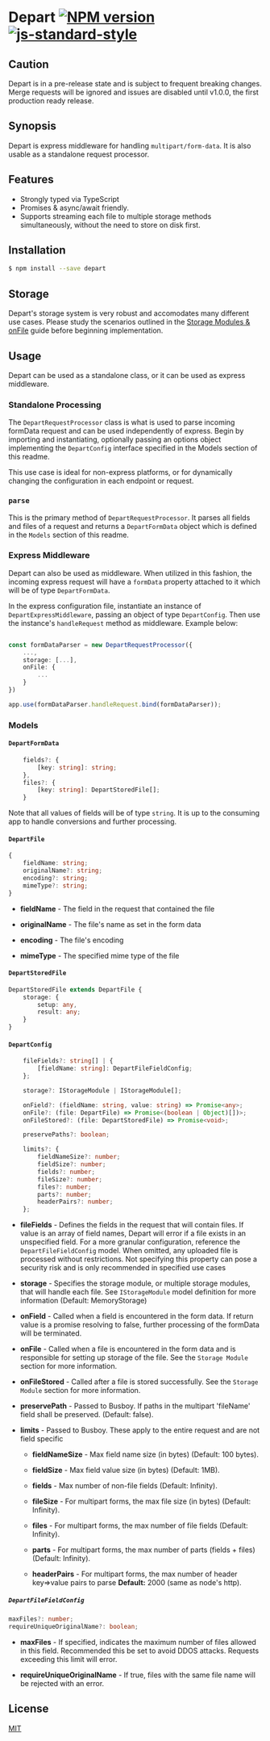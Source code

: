 # Depart [![NPM version](https://badge.fury.io/js/depart.svg)](https://badge.fury.io/js/depart) [![js-standard-style](https://img.shields.io/badge/code%20style-standard-brightgreen.svg?style=flat)](https://github.com/feross/standard)

## Caution

Depart is in a pre-release state and is subject to frequent breaking changes. Merge requests will be ignored and issues are disabled until v1.0.0, the first production ready release.

## Synopsis

Depart is express middleware for handling `multipart/form-data`. It is also usable as a standalone request processor. 

## Features

- Strongly typed via TypeScript
- Promises & async/await friendly.
- Supports streaming each file to multiple storage methods simultaneously, without the need to store on disk first. 


## Installation

```sh
$ npm install --save depart
```

## Storage

Depart's storage system is very robust and accomodates many different use cases. Please study the scenarios outlined in the [Storage Modules & onFile](STORAGE.md) guide before beginning implementation.

## Usage

Depart can be used as a standalone class, or it can be used as express middleware.

### Standalone Processing
 The `DepartRequestProcessor` class is what is used to parse incoming formData request and can be used independently of express. Begin by importing and instantiating, optionally passing an options object implementing the `DepartConfig` interface specified in the Models section of this readme.

 This use case is ideal for non-express platforms, or for dynamically changing the configuration in each endpoint or request.

 ### `parse`
 This is the primary method of `DepartRequestProcessor`. It parses all fields and files of a request and returns a `DepartFormData` object which is defined in the `Models` section of this readme.

### Express Middleware
Depart can also be used as middleware. When utilized in this fashion, the incoming express request will have a `formData` property attached to it which will be of type `DepartFormData`.

In the express configuration file, instantiate an instance of `DepartExpressMiddleware`, passing an object of type `DepartConfig`. Then use the instance's `handleRequest` method as middleware. Example below:

```typescript

const formDataParser = new DepartRequestProcessor({
    ...,
    storage: [...],
    onFile: {
        ...
    }
})

app.use(formDataParser.handleRequest.bind(formDataParser));
```

### Models

#### `DepartFormData`

```typescript
    fields?: {
        [key: string]: string;
    },
    files?: {
        [key: string]: DepartStoredFile[];
    }
```
Note that all values of fields will be of type `string`. It is up to the consuming app to handle conversions and further processing. 


#### `DepartFile`

```typescript
{
    fieldName: string;
    originalName?: string;
    encoding?: string;
    mimeType?: string;
}
```
* **fieldName** - The field in the request that contained the file

* **originalName** - The file's name as set in the form data

* **encoding** - The file's encoding

* **mimeType** - The specified mime type of the file

#### `DepartStoredFile`

```typescript
DepartStoredFile extends DepartFile {
    storage: {
        setup: any,
        result: any;
    }
}
```


#### `DepartConfig`

```typescript
    fileFields?: string[] | {
        [fieldName: string]: DepartFileFieldConfig;
    };

    storage?: IStorageModule | IStorageModule[];

    onField?: (fieldName: string, value: string) => Promise<any>;
    onFile?: (file: DepartFile) => Promise<(boolean | Object)[])>;
    onFileStored?: (file: DepartStoredFile) => Promise<void>;

    preservePaths?: boolean;

    limits?: {
        fieldNameSize?: number;
        fieldSize?: number;
        fields?: number;
        fileSize?: number;
        files?: number;
        parts?: number;
        headerPairs?: number;
    };
```
* **fileFields** - Defines the fields in the request that will contain files. If value is an array of field names, Depart will error if a file exists in an unspecified field. For a more granular configuration, reference the `DepartFileFieldConfig` model. When omitted, any uploaded file is processed without restrictions. Not specifying this property can pose a security risk and is only recommended in specified use cases

* **storage** - Specifies the storage module, or multiple storage modules, that will handle each file. See `IStorageModule` model definition for more information (Default: MemoryStorage)

* **onField** - Called when a field is encountered in the form data. If return value is a promise resolving to false, further processing of the formData will be terminated.

* **onFile** - Called when a file is encountered in the form data and is responsible for setting up storage of the file. See the `Storage Module` section for more information.

* **onFileStored** - Called after a file is stored successfully. See the `Storage Module` section for more information.

* **preservePath** - Passed to Busboy. If paths in the multipart 'fileName' field shall be preserved. (Default: false).

* **limits** - Passed to Busboy. These apply to the entire request and are not field specific

    * **fieldNameSize** - Max field name size (in bytes) (Default: 100 bytes).

    * **fieldSize** - Max field value size (in bytes) (Default: 1MB).

    * **fields** - Max number of non-file fields (Default: Infinity).

    * **fileSize** - For multipart forms, the max file size (in bytes) (Default: Infinity).

    * **files** - For multipart forms, the max number of file fields (Default: Infinity).

    * **parts** - For multipart forms, the max number of parts (fields + files) (Default: Infinity).

    * **headerPairs** - For multipart forms, the max number of header key=>value pairs to parse **Default:** 2000 (same as node's http).

##### `DepartFileFieldConfig`

```typescript
maxFiles?: number;
requireUniqueOriginalName?: boolean;
```

* **maxFiles** - If specified, indicates the maximum number of files allowed in this field. Recommended this be set to avoid DDOS attacks. Requests exceeding this limit will error.

* **requireUniqueOriginalName** - If true, files with the same file name will be rejected with an error.

## License

[MIT](LICENSE)

